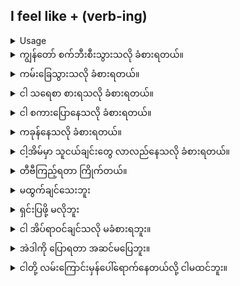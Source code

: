 ## I feel like + (verb-ing)

<details>
<summary>Usage</summary>
ဤတွင် သင်သည် သင်နှစ်သက်သည့်အရာတစ်ခုကို တစ်စုံတစ်ဦးအား ဖော်ပြနေခြင်းဖြစ်သည်။
Here you are expressing to someone something you would enjoy doing.
By adding 'don't' or 'do not' you can change what you are saying to express something you would not enjoy or express a concern about something.
</details>

<details>
<summary>ကျွန်တော် စက်ဘီးစီးသွားသလို ခံစားရတယ်။</summary>
"I feel like going for a bike ride."
</details>
<details>
<summary>ကမ်းခြေသွားသလို ခံစားရတယ်။</summary>

"I feel like going to the beach."
</details>
<details>
<summary>ငါ သရေစာ စားရသလို ခံစားရတယ်။</summary>

"I feel like having a snack."
</details>
<details>
<summary>ငါ စကားပြောနေသလို ခံစားရတယ်။</summary>

"I feel like talking."
</details>
<details>
<summary>ကခုန်နေသလို ခံစားရတယ်။</summary>

"I feel like dancing."
</details>
<details>
<summary>ငါ့အိမ်မှာ သူငယ်ချင်းတွေ လာလည်နေသလို ခံစားရတယ်။</summary>

"I feel like having friends over to my house."
</details>
<details>
<summary>တီဗီကြည့်ရတာ ကြိုက်တယ်။</summary>

"I feel like watching TV."
</details>

<details>
<summary>မထွက်ချင်သေးဘူး</summary>
"I don't feel like leaving yet."
</details>
<details>
<summary>ရှင်းပြဖို့ မလိုဘူး</summary>

"I don't feel like explaining."
</details>
<details>
<summary>ငါ အိပ်ရာဝင်ချင်သလို မခံစားရဘူး။</summary>

"I don't feel like going to bed."
</details>
<details>
<summary>အဲဒါကို ပြောရတာ အဆင်မပြေဘူး။</summary>

"I do not feel comfortable talking about it."
</details>
<details>
<summary>ငါတို့ လမ်းကြောင်းမှန်ပေါ်ရောက်နေတယ်လို့ ငါမထင်ဘူး။</summary>

"I do not feel like we are going in the right direction."
</details>